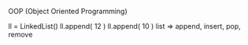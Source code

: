 OOP (Object Oriented Programming)

ll = LinkedList()
ll.append( 12 )
ll.append( 10 )
list => append, insert, pop, remove
